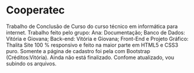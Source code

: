 # Cooperatec
Trabalho de Conclusão de Curso do curso técnico em informática para internet. 
Trabalho feito pelo grupo: Ana: Documentação; Banco de Dados: Vitória e Giovana; Back-end: Vitória e Giovana; Front-End e Projeto Gráfico: Thalita
Site 100 % responsivo e feito na maior parte em HTML5 e CSS3 puro. Somente a página de cadastro foi pela com Bootstrap (Créditos:Vitória).
Ainda não está finalizado. Confome atualizado, vou subindo os arquivos.

